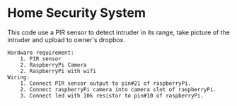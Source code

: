 # Home Security System

This code use a PIR sensor to detect intruder in its range, take picture of the intruder and upload to owner's dropbox.

	Hardware requirement:
		1. PIR sensor
		2. RaspberryPi Camera
		2. RaspberryPi with wifi
	Wiring: 
		1. Connect PIR sensor output to pin#21 of raspberryPi.
		2. Connect raspberryPi camera into camera slot of raspberryPi.
		3. Connect led with 10k resistor to pin#10 of raspberryPi.
